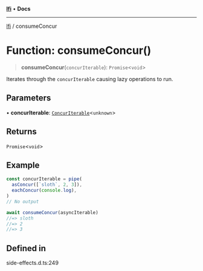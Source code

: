 [**lfi**](../readme.md) • **Docs**

***

[lfi](../globals.md) / consumeConcur

# Function: consumeConcur()

> **consumeConcur**(`concurIterable`): `Promise`\<`void`\>

Iterates through the `concurIterable` causing lazy operations to run.

## Parameters

• **concurIterable**: [`ConcurIterable`](../type-aliases/ConcurIterable.md)\<`unknown`\>

## Returns

`Promise`\<`void`\>

## Example

```js
const concurIterable = pipe(
  asConcur([`sloth`, 2, 3]),
  eachConcur(console.log),
)
// No output

await consumeConcur(asyncIterable)
//=> sloth
//=> 2
//=> 3
```

## Defined in

side-effects.d.ts:249
